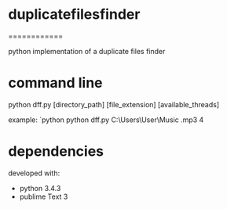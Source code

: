 # duplicatefilesfinder
============

python implementation of a duplicate files finder 


command line
============
python dff.py [directory_path] [file_extension] [available_threads]

example: `python python dff.py C:\Users\User\Music .mp3 4

dependencies
============
developed with:
- python 3.4.3
- publime Text 3
